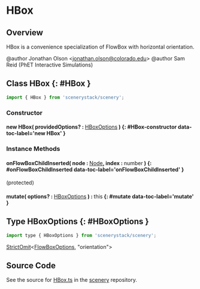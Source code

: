 # HBox

## Overview

HBox is a convenience specialization of FlowBox with horizontal orientation.

@author Jonathan Olson &lt;jonathan.olson@colorado.edu&gt;
@author Sam Reid (PhET Interactive Simulations)

## Class HBox {: #HBox }


```js
import { HBox } from 'scenerystack/scenery';
```
### Constructor

#### new HBox( providedOptions? : <span style="font-weight: 400;">[HBoxOptions](../scenery/HBox.md#HBoxOptions)</span> ) {: #HBox-constructor data-toc-label='new HBox' }

### Instance Methods

#### onFlowBoxChildInserted( node : <span style="font-weight: 400;">[Node](../scenery/Node.md)</span>, index : <span style="font-weight: 400;"><span style="color: hsla(calc(var(--md-hue) + 180deg),80%,40%,1);">number</span></span> ) {: #onFlowBoxChildInserted data-toc-label='onFlowBoxChildInserted' }

(protected)

#### mutate( options? : <span style="font-weight: 400;">[HBoxOptions](../scenery/HBox.md#HBoxOptions)</span> ) : <span style="font-weight: 400;"><span style="color: hsla(calc(var(--md-hue) + 180deg),80%,40%,1);">this</span></span> {: #mutate data-toc-label='mutate' }



## Type HBoxOptions {: #HBoxOptions }


```js
import type { HBoxOptions } from 'scenerystack/scenery';
```


[StrictOmit](../phet-core/StrictOmit.md)&lt;[FlowBoxOptions](../scenery/FlowBox.md#FlowBoxOptions), "orientation"&gt;



## Source Code

See the source for [HBox.ts](https://github.com/phetsims/scenery/blob/main/js/layout/nodes/HBox.ts) in the [scenery](https://github.com/phetsims/scenery) repository.
